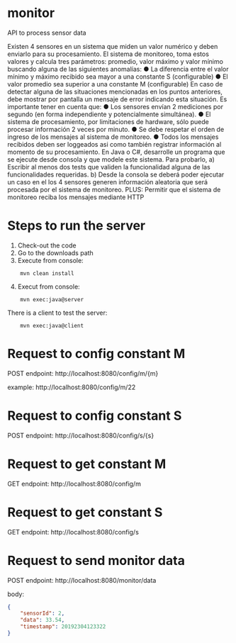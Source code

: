 # monitor
API to process sensor data


Existen 4 sensores en un sistema que miden un valor numérico y deben enviarlo para su
procesamiento. El sistema de monitoreo, toma estos valores y calcula tres parámetros:
promedio, valor máximo y valor mínimo buscando alguna de las siguientes anomalías:
● La diferencia entre el valor mínimo y máximo recibido sea mayor a una constante S
(configurable)
● El valor promedio sea superior a una constante M (configurable)
En caso de detectar alguna de las situaciones mencionadas en los puntos anteriores, debe
mostrar por pantalla un mensaje de error indicando esta situación.
Es importante tener en cuenta que:
● Los sensores envían 2 mediciones por segundo (en forma independiente y
potencialmente simultánea).
● El sistema de procesamiento, por limitaciones de hardware, sólo puede procesar
información 2 veces por minuto.
● Se debe respetar el orden de ingreso de los mensajes al sistema de monitoreo.
● Todos los mensajes recibidos deben ser loggeados asi como también registrar
información al momento de su procesamiento.
En Java o C#, desarrolle un programa que se ejecute desde consola y que modele este
sistema.
Para probarlo,
a) Escribir al menos dos tests que validen la funcionalidad alguna de las funcionalidades
requeridas.
b) Desde la consola se deberá poder ejecutar un caso en el los 4 sensores generen
información aleatoria que será procesada por el sistema de monitoreo.
PLUS: Permitir que el sistema de monitoreo reciba los mensajes mediante HTTP


# Steps to run the server

1. Check-out the code
2. Go to the downloads path
3. Execute from console:
```
	mvn clean install
```
4. Execut from console:
```
	mvn exec:java@server
```
There is a client to test the server:
```
	mvn exec:java@client
```

# Request to config constant M

POST
endpoint:
http://localhost:8080/config/m/{m}

example: http://localhost:8080/config/m/22

# Request to config constant S

POST
endpoint:
http://localhost:8080/config/s/{s}

# Request to get constant M

GET
endpoint:
http://localhost:8080/config/m

# Request to get constant S

GET
endpoint:
http://localhost:8080/config/s


# Request to send monitor data
POST
endpoint:
http://localhost:8080/monitor/data

body:
```JSON
{
	"sensorId": 2,
	"data": 33.54,
	"timestamp": 20192304123322
}
```
